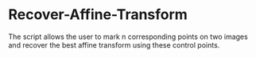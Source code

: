 # Recover-Affine-Transform

The script allows the user to mark n corresponding points on two images and recover the best affine transform using these control points.
